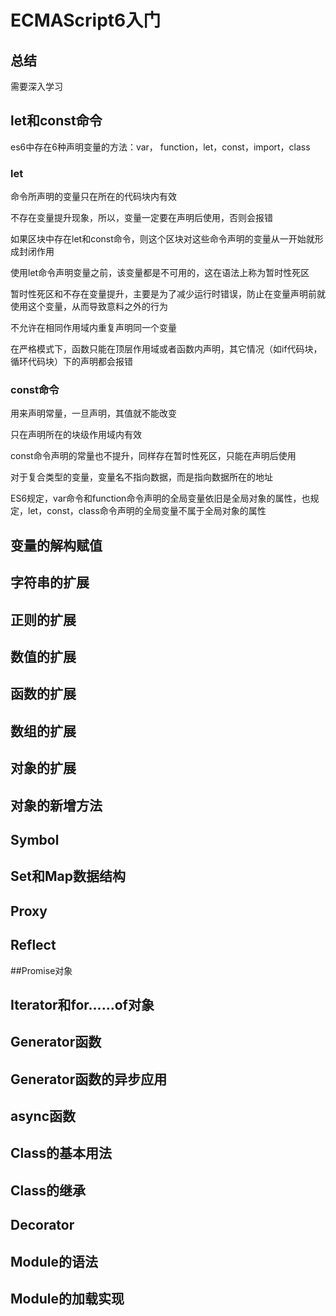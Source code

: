# ECMAScript6入门

## 总结

需要深入学习


## let和const命令

es6中存在6种声明变量的方法：var， function，let，const，import，class

### let

命令所声明的变量只在所在的代码块内有效

不存在变量提升现象，所以，变量一定要在声明后使用，否则会报错

如果区块中存在let和const命令，则这个区块对这些命令声明的变量从一开始就形成封闭作用

使用let命令声明变量之前，该变量都是不可用的，这在语法上称为暂时性死区

暂时性死区和不存在变量提升，主要是为了减少运行时错误，防止在变量声明前就使用这个变量，从而导致意料之外的行为

不允许在相同作用域内重复声明同一个变量

在严格模式下，函数只能在顶层作用域或者函数内声明，其它情况（如if代码块，循环代码块）下的声明都会报错

### const命令

用来声明常量，一旦声明，其值就不能改变

只在声明所在的块级作用域内有效

const命令声明的常量也不提升，同样存在暂时性死区，只能在声明后使用

对于复合类型的变量，变量名不指向数据，而是指向数据所在的地址

ES6规定，var命令和function命令声明的全局变量依旧是全局对象的属性，也规定，let，const，class命令声明的全局变量不属于全局对象的属性

## 变量的解构赋值

## 字符串的扩展

## 正则的扩展

## 数值的扩展

## 函数的扩展

## 数组的扩展

## 对象的扩展

## 对象的新增方法

## Symbol

## Set和Map数据结构

## Proxy

## Reflect

##Promise对象

## Iterator和for……of对象

## Generator函数

## Generator函数的异步应用

## async函数

## Class的基本用法

## Class的继承

## Decorator

## Module的语法

## Module的加载实现











